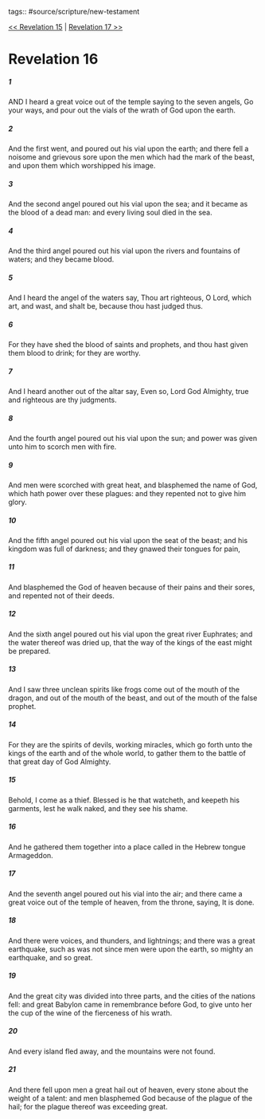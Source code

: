 tags:: #source/scripture/new-testament

[<< Revelation 15](/New_Testament/27_Revelation/Revelation_15.md) | [Revelation 17 >>](/New_Testament/27_Revelation/Revelation_17.md)

# Revelation 16

##### 1

AND I heard a great voice out of the temple saying to the seven angels, Go your ways, and pour out the vials of the wrath of God upon the earth.

##### 2

And the first went, and poured out his vial upon the earth; and there fell a noisome and grievous sore upon the men which had the mark of the beast, and upon them which worshipped his image.

##### 3

And the second angel poured out his vial upon the sea; and it became as the blood of a dead man: and every living soul died in the sea.

##### 4

And the third angel poured out his vial upon the rivers and fountains of waters; and they became blood.

##### 5

And I heard the angel of the waters say, Thou art righteous, O Lord, which art, and wast, and shalt be, because thou hast judged thus.

##### 6

For they have shed the blood of saints and prophets, and thou hast given them blood to drink; for they are worthy.

##### 7

And I heard another out of the altar say, Even so, Lord God Almighty, true and righteous are thy judgments.

##### 8

And the fourth angel poured out his vial upon the sun; and power was given unto him to scorch men with fire.

##### 9

And men were scorched with great heat, and blasphemed the name of God, which hath power over these plagues: and they repented not to give him glory.

##### 10

And the fifth angel poured out his vial upon the seat of the beast; and his kingdom was full of darkness; and they gnawed their tongues for pain,

##### 11

And blasphemed the God of heaven because of their pains and their sores, and repented not of their deeds.

##### 12

And the sixth angel poured out his vial upon the great river Euphrates; and the water thereof was dried up, that the way of the kings of the east might be prepared.

##### 13

And I saw three unclean spirits like frogs come out of the mouth of the dragon, and out of the mouth of the beast, and out of the mouth of the false prophet.

##### 14

For they are the spirits of devils, working miracles, which go forth unto the kings of the earth and of the whole world, to gather them to the battle of that great day of God Almighty.

##### 15

Behold, I come as a thief. Blessed is he that watcheth, and keepeth his garments, lest he walk naked, and they see his shame.

##### 16

And he gathered them together into a place called in the Hebrew tongue Armageddon.

##### 17

And the seventh angel poured out his vial into the air; and there came a great voice out of the temple of heaven, from the throne, saying, It is done.

##### 18

And there were voices, and thunders, and lightnings; and there was a great earthquake, such as was not since men were upon the earth, so mighty an earthquake, and so great.

##### 19

And the great city was divided into three parts, and the cities of the nations fell: and great Babylon came in remembrance before God, to give unto her the cup of the wine of the fierceness of his wrath.

##### 20

And every island fled away, and the mountains were not found.

##### 21

And there fell upon men a great hail out of heaven, every stone about the weight of a talent: and men blasphemed God because of the plague of the hail; for the plague thereof was exceeding great.

